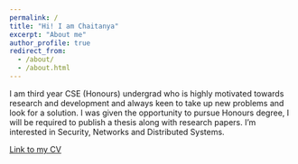 ```yaml
---
permalink: /
title: "Hi! I am Chaitanya"
excerpt: "About me"
author_profile: true
redirect_from: 
  - /about/
  - /about.html
---
```


I am third year CSE (Honours) undergrad who is highly motivated towards research and development and always keen to take up new problems and look for a solution. I was given the opportunity to pursue Honours degree, I will be required to publish a thesis along with research papers. I’m interested in Security, Networks and Distributed Systems.

[Link to my CV](http://chaitanyabisht.github.io/files/CV.pdf)